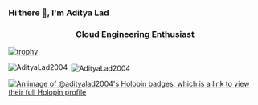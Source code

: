 ### Hi there 👋, I'm Aditya Lad

<h3 align="center">Cloud Engineering Enthusiast</h3>

[![trophy](https://github-profile-trophy.vercel.app/?username=AdityaLad2004)](https://github.com/AdityaLad2004/github-profile-trophy)

<p><img align="left" src="https://github-readme-stats.vercel.app/api/top-langs?username=AdityaLad2004&show_icons=true&locale=en&layout=compact" alt="AdityaLad2004" /></p>

<p>&nbsp;<img align="center" src="https://github-readme-stats.vercel.app/api?username=AdityaLad2004&show_icons=true&locale=en" alt="AdityaLad2004" /></p>

[![An image of @adityalad2004's Holopin badges, which is a link to view their full Holopin profile](https://holopin.me/adityalad2004)](https://holopin.io/@adityalad2004)

